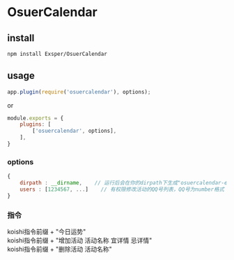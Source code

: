 # OsuerCalendar

## install
```sh
npm install Exsper/OsuerCalendar
```

## usage
```javascript
app.plugin(require('osuercalendar'), options);
```
or
```javascript
module.exports = {
    plugins: [
        ['osuercalendar', options],
    ],
}
```

### options
```javascript
{
    dirpath : __dirname,    // 运行后会在你的dirpath下生成"osuercalendar-events.json"文件，方便自行修改
    users : [1234567, ...]    // 有权限修改活动的QQ号列表，QQ号为number格式
}
```

### 指令
koishi指令前缀 + "今日运势"   
koishi指令前缀 + "增加活动 活动名称 宜详情 忌详情"   
koishi指令前缀 + "删除活动 活动名称"   
